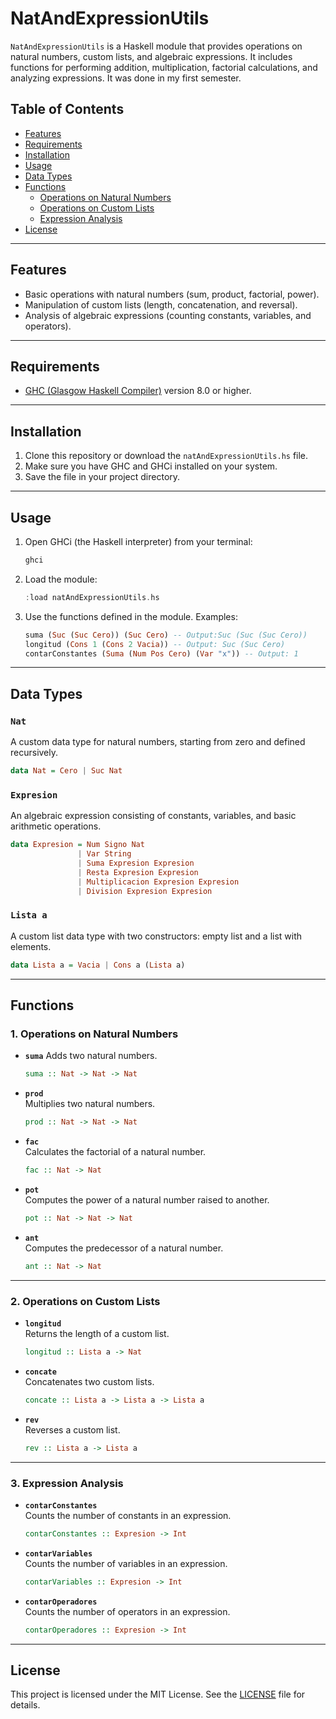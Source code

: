 
# NatAndExpressionUtils

`NatAndExpressionUtils` is a Haskell module that provides operations on natural numbers, custom lists, and algebraic expressions. It includes functions for performing addition, multiplication, factorial calculations, and analyzing expressions. It was done in my first semester.

## Table of Contents

- [Features](#features)
- [Requirements](#requirements)
- [Installation](#installation)
- [Usage](#usage)
- [Data Types](#data-types)
- [Functions](#functions)
   - [Operations on Natural Numbers](#operations-on-natural-numbers)
   - [Operations on Custom Lists](#operations-on-custom-lists)
   - [Expression Analysis](#expression-analysis)
- [License](#license)

---

## Features

- Basic operations with natural numbers (sum, product, factorial, power).
- Manipulation of custom lists (length, concatenation, and reversal).
- Analysis of algebraic expressions (counting constants, variables, and operators).

---

## Requirements

- [GHC (Glasgow Haskell Compiler)](https://www.haskell.org/ghc/) version 8.0 or higher.

---

## Installation

1. Clone this repository or download the `natAndExpressionUtils.hs` file.
2. Make sure you have GHC and GHCi installed on your system.
3. Save the file in your project directory.

---

## Usage

1. Open GHCi (the Haskell interpreter) from your terminal:
   ```bash
   ghci
   ```

2. Load the module:
   ```haskell
   :load natAndExpressionUtils.hs
   ```

3. Use the functions defined in the module. Examples:

   ```haskell
   suma (Suc (Suc Cero)) (Suc Cero) -- Output:Suc (Suc (Suc Cero))
   longitud (Cons 1 (Cons 2 Vacia)) -- Output: Suc (Suc Cero)
   contarConstantes (Suma (Num Pos Cero) (Var "x")) -- Output: 1 
   ```

---

## Data Types

### `Nat`  
A custom data type for natural numbers, starting from zero and defined recursively.
```haskell
data Nat = Cero | Suc Nat
```

### `Expresion`  
An algebraic expression consisting of constants, variables, and basic arithmetic operations.
```haskell
data Expresion = Num Signo Nat  
               | Var String
               | Suma Expresion Expresion
               | Resta Expresion Expresion
               | Multiplicacion Expresion Expresion
               | Division Expresion Expresion
```

### `Lista a`  
A custom list data type with two constructors: empty list and a list with elements.
```haskell
data Lista a = Vacia | Cons a (Lista a)
```

---

## Functions

### 1. Operations on Natural Numbers

- **`suma`** 
  Adds two natural numbers.
  ```haskell
  suma :: Nat -> Nat -> Nat
  ```

- **`prod`**  
  Multiplies two natural numbers.
  ```haskell
  prod :: Nat -> Nat -> Nat
  ```

- **`fac`**  
  Calculates the factorial of a natural number.
  ```haskell
  fac :: Nat -> Nat
  ```

- **`pot`**  
  Computes the power of a natural number raised to another.
  ```haskell
  pot :: Nat -> Nat -> Nat
  ```

- **`ant`**  
  Computes the predecessor of a natural number.
  ```haskell
  ant :: Nat -> Nat
  ```

---

### 2. Operations on Custom Lists

- **`longitud`**  
  Returns the length of a custom list.
  ```haskell
  longitud :: Lista a -> Nat
  ```

- **`concate`**  
  Concatenates two custom lists.
  ```haskell
  concate :: Lista a -> Lista a -> Lista a
  ```

- **`rev`**  
  Reverses a custom list.
  ```haskell
  rev :: Lista a -> Lista a
  ```

---

### 3. Expression Analysis

- **`contarConstantes`**  
  Counts the number of constants in an expression.
  ```haskell
  contarConstantes :: Expresion -> Int
  ```

- **`contarVariables`**  
  Counts the number of variables in an expression.
  ```haskell
  contarVariables :: Expresion -> Int
  ```

- **`contarOperadores`**  
  Counts the number of operators in an expression.
  ```haskell
  contarOperadores :: Expresion -> Int
  ```

---

## License

This project is licensed under the MIT License. See the [LICENSE](LICENSE) file for details.

